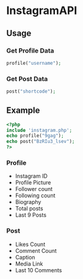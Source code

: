 # InstagramAPI
## Usage

### Get Profile Data
```php
profile("username");
```
### Get Post Data
```php
post("shortcode");
```
## Example
```php
<?php
include 'instagram.php';
echo profile("9gag");
echo post("BzRIu3_lsev");
?>
```

### Profile
+ Instagram ID
+ Profile Picture
+ Follower count
+ Following count
+ Biography
+ Total posts
+ Last 9 Posts
### Post
+ Likes Count
+ Comment Count
+ Caption
+ Media Link
+ Last 10 Comments
